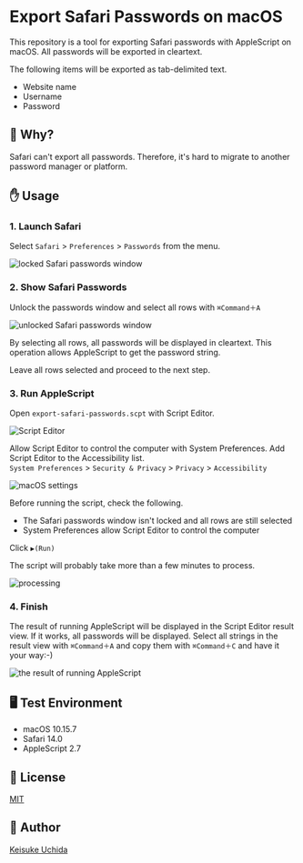 # Export Safari Passwords on macOS

This repository is a tool for exporting Safari passwords with AppleScript on macOS.
All passwords will be exported in cleartext.

The following items will be exported as tab-delimited text.

- Website name
- Username
- Password

## 👀 Why?
Safari can't export all passwords.
Therefore, it's hard to migrate to another password manager or platform.

## ✋ Usage

### 1. Launch Safari
Select `Safari` > `Preferences` > `Passwords` from the menu.

![locked Safari passwords window](https://user-images.githubusercontent.com/3379084/96997959-b3f92400-156d-11eb-9194-e0d0610f1d06.png)

### 2. Show Safari Passwords
Unlock the passwords window and select all rows with `⌘Command＋A`

![unlocked Safari passwords window](https://user-images.githubusercontent.com/3379084/96998314-384ba700-156e-11eb-88c4-b36d81f52608.png)

By selecting all rows, all passwords will be displayed in cleartext.
This operation allows AppleScript to get the password string.

Leave all rows selected and proceed to the next step.

### 3. Run AppleScript
Open `export-safari-passwords.scpt` with Script Editor.

![Script Editor](https://user-images.githubusercontent.com/3379084/96998456-72b54400-156e-11eb-8e77-086657763d11.png)

Allow Script Editor to control the computer with System Preferences.
Add Script Editor to the Accessibility list.  
`System Preferences` > `Security & Privacy` > `Privacy` > `Accessibility`

![macOS settings](https://user-images.githubusercontent.com/3379084/96998547-96788a00-156e-11eb-98ff-e5a883adec38.png)

Before running the script, check the following.

- The Safari passwords window isn't locked and all rows are still selected
- System Preferences allow Script Editor to control the computer

Click `▶︎(Run)`

The script will probably take more than a few minutes to process.

![processing](https://user-images.githubusercontent.com/3379084/96998610-b4de8580-156e-11eb-943e-54924b4910ee.png)

### 4. Finish
The result of running AppleScript will be displayed in the Script Editor result view.
If it works, all passwords will be displayed.
Select all strings in the result view with `⌘Command＋A` and copy them with `⌘Command＋C` and have it your way:-)

![the result of running AppleScript](https://user-images.githubusercontent.com/3379084/96998658-ccb60980-156e-11eb-9b14-288405f44a3d.png)

## 🖥 Test Environment

- macOS 10.15.7
- Safari 14.0
- AppleScript 2.7

## 📝 License
[MIT](https://github.com/uchidaknet/export-safari-passwords/raw/main/LICENSE)

## 👤 Author
[Keisuke Uchida](https://twitter.com/uchidaknet)